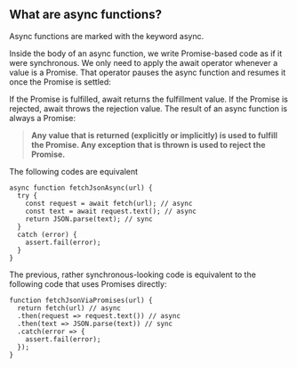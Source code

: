 ## What are async functions?
Async functions are marked with the keyword async.

Inside the body of an async function, we write Promise-based code as if it were synchronous. We only need to apply the await operator whenever a value is a Promise. That operator pauses the async function and resumes it once the Promise is settled:

If the Promise is fulfilled, await returns the fulfillment value.
If the Promise is rejected, await throws the rejection value.
The result of an async function is always a Promise:

> **Any value that is returned (explicitly or implicitly) is used to fulfill the Promise.
Any exception that is thrown is used to reject the Promise.**

The following codes are equivalent
```
async function fetchJsonAsync(url) {
  try {
    const request = await fetch(url); // async
    const text = await request.text(); // async
    return JSON.parse(text); // sync
  }
  catch (error) {
    assert.fail(error);
  }
}
```
The previous, rather synchronous-looking code is equivalent to the following code that uses Promises directly:
```
function fetchJsonViaPromises(url) {
  return fetch(url) // async
  .then(request => request.text()) // async
  .then(text => JSON.parse(text)) // sync
  .catch(error => {
    assert.fail(error);
  });
}
```
